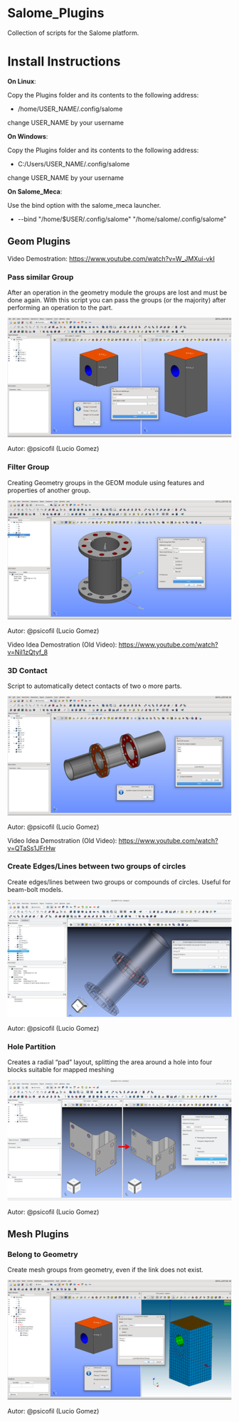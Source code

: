 # Salome_Plugins

Collection of scripts for the Salome platform.

# Install Instructions

**On Linux**:

Copy the Plugins folder and its contents to the following address:

* /home/USER_NAME/.config/salome

change USER_NAME by your username

**On Windows**:

Copy the Plugins folder and its contents to the following address:

* C:/Users/USER_NAME/.config/salome

change USER_NAME by your username

**On Salome_Meca**:

Use the bind option with the salome_meca launcher. 

* --bind "/home/$USER/.config/salome" "/home/salome/.config/salome"

## Geom Plugins

Video Demostration: https://www.youtube.com/watch?v=W_JMXui-vkI

### Pass similar Group

After an operation in the geometry module the groups are lost and must be done again. 
With this script you can pass the groups (or the majority) after performing an operation to the part.

![ScreenShot](Previews/geom_pass_group.png)

Autor: @psicofil (Lucio Gomez)

### Filter Group

Creating Geometry groups in the GEOM module using features and properties of another group.

![ScreenShot](Previews/geom_filter_group.png)

Autor: @psicofil (Lucio Gomez)

Video Idea Demostration (Old Video): https://www.youtube.com/watch?v=Nil1zQtyf_8

### 3D Contact

Script to automatically detect contacts of two o more parts.

![ScreenShot](Previews/geom_contact_3d.png)

Autor: @psicofil (Lucio Gomez)

Video Idea Demostration (Old Video): https://www.youtube.com/watch?v=QTaSs1JFrHw

### Create Edges/Lines between two groups of circles

Create edges/lines between two groups or compounds of circles. Useful for beam-bolt models.

![ScreenShot](Previews/geom_line_from_circle.png)

Autor: @psicofil (Lucio Gomez)

### Hole Partition

Creates a radial “pad” layout, splitting the area around a hole into four blocks suitable for mapped meshing

![ScreenShot](Previews/geom_pad_partition.png)

Autor: @psicofil (Lucio Gomez)

## Mesh Plugins

### Belong to Geometry

Create mesh groups from geometry, even if the link does not exist.

![ScreenShot](Previews/smesh_belong_geom.png)

Autor: @psicofil (Lucio Gomez)



